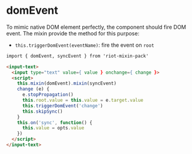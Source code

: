 # domEvent

To mimic native DOM element perfectly, the component should fire DOM event. The mixin provide the method for this purpose:

- `this.triggerDomEvent(eventName)`: fire the event on `root`

```html
import { domEvent, syncEvent } from 'riot-mixin-pack'

<input-text>
  <input type="text" value={ value } onchange={ change }>
  <script>
    this.mixin(domEvent).mixin(syncEvent)
    change (e) {
      e.stopPropagation()
      this.root.value = this.value = e.target.value
      this.triggerDomEvent('change')
      this.skipSync()
    }
    this.on('sync', function() {
      this.value = opts.value
    })
  </script>
</input-text>
```
